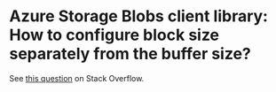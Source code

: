 # Azure Storage Blobs client library: How to configure block size separately from the buffer size?

See [this question](https://stackoverflow.com/questions/79533527/azure-storage-blobs-client-library-how-to-configure-block-size-separately-from) on Stack Overflow.
